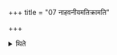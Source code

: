 +++
title = "07 नाहवनीयमतिक्रामति"

+++

<details><summary>थिते</summary>

7. (At that time) he does not step beyond the Āhavanīya( fire).
</details>
